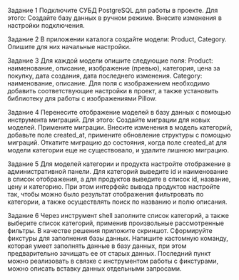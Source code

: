 Задание 1
Подключите СУБД PostgreSQL для работы в проекте. Для этого:
Создайте базу данных в ручном режиме.
Внесите изменения в настройки подключения.

Задание 2
В приложении каталога создайте модели:
Product, Category.
Опишите для них начальные настройки.

Задание 3
Для каждой модели опишите следующие поля:
Product:
наименование,
описание,
изображение (превью),
категория,
цена за покупку,
дата создания,
дата последнего изменения.
Category:
наименование,
описание.
Для поля с изображением необходимо добавить соответствующие настройки в проект, а также установить библиотеку 
для работы с изображениями 
Pillow.

Задание 4
Перенесите отображение моделей в базу данных с помощью инструмента миграций. Для этого:
Создайте миграции для новых моделей.
Примените миграции.
Внесите изменения в модель категорий, добавьте поле 
created_at, примените обновление структуры с помощью миграций.
Откатите миграцию до состояния, когда поле created_at для модели категории еще не существовало, 
и удалите лишнюю миграцию.

Задание 5
Для моделей категории и продукта настройте отображение в административной панели. 
Для категорий выведите id и наименование в список отображения, а для продуктов выведите в список id, 
название, цену и категорию.
При этом интерфейс вывода продуктов настройте так, чтобы можно было результат отображения фильтровать по категории, 
а также осуществлять поиск по названию и полю описания.

Задание 6
Через инструмент shell заполните список категорий, а также выберите список категорий, 
применив произвольные рассмотренные фильтры. В качестве решения приложите скриншот.
Сформируйте фикстуры для заполнения базы данных.
Напишите кастомную команду, которая умеет заполнять данные в базу данных, при этом предварительно зачищать 
ее от старых данных.
Последний пункт можно реализовать в связке с инструментом работы с фикстурами, можно описать вставку 
данных отдельными запросами.